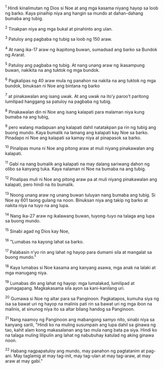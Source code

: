 <sup>1</sup>
Hindi kinalimutan ng Dios si Noe at ang mga kasama niyang hayop sa loob ng barko. Kaya pinaihip niya ang hangin sa mundo at dahan-dahang bumaba ang tubig. 

<sup>2</sup>
Tinakpan niya ang mga bukal at pinahinto ang ulan. 

<sup>3</sup>
Patuloy ang pagbaba ng tubig sa loob ng 150 araw. 

<sup>4</sup>
At nang ika-17 araw ng ikapitong buwan, sumadsad ang barko sa Bundok ng Ararat. 

<sup>5</sup>
Patuloy ang pagbaba ng tubig. At nang unang araw ng ikasampung buwan, nakikita na ang tuktok ng mga bundok. 

<sup>6</sup>
Pagkalipas ng 40 araw mula ng panahon na nakita na ang tuktok ng mga bundok, binuksan ni Noe ang bintana ng barko 

<sup>7</sup>
at pinakawalan ang isang uwak. At ang uwak na itoʼy parooʼt paritong lumilipad hanggang sa patuloy na pagbaba ng tubig. 

<sup>8</sup>
Pinakawalan din ni Noe ang isang kalapati para malaman niya kung bumaba na ang tubig, 

<sup>9</sup>
pero walang madapuan ang kalapati dahil natatakpan pa rin ng tubig ang buong mundo. Kaya bumalik na lamang ang kalapati kay Noe sa barko. Pinadapo ni Noe ang kalapati sa kamay niya at pinapasok sa barko. 

<sup>10</sup>
Pinalipas muna ni Noe ang pitong araw at muli niyang pinakawalan ang kalapati. 

<sup>11</sup>
Gabi na nang bumalik ang kalapati na may dalang sariwang dahon ng olibo sa kanyang tuka. Kaya nalaman ni Noe na bumaba na ang tubig. 

<sup>12</sup>
Pinalipas muli ni Noe ang pitong araw pa at muli niyang pinakawalan ang kalapati, pero hindi na ito bumalik. 

<sup>13</sup>
Noong unang araw ng unang buwan tuluyan nang bumaba ang tubig. Si Noe ay 601 taong gulang na noon. Binuksan niya ang takip ng barko at nakita niya na tuyo na ang lupa. 

<sup>14</sup>
Nang ika-27 araw ng ikalawang buwan, tuyong-tuyo na talaga ang lupa sa buong mundo. 

<sup>15</sup>
Sinabi agad ng Dios kay Noe, 

<sup>16</sup>
"Lumabas na kayong lahat sa barko. 

<sup>17</sup>
Palabasin nʼyo rin ang lahat ng hayop para dumami sila at mangalat sa buong mundo." 

<sup>18</sup>
Kaya lumabas si Noe kasama ang kanyang asawa, mga anak na lalaki at mga manugang niya. 

<sup>19</sup>
Lumabas din ang lahat ng hayop: mga lumalakad, lumilipad at gumagapang. Magkakasama sila ayon sa kani-kanilang uri.

<sup>20</sup>
Gumawa si Noe ng altar para sa Panginoon. Pagkatapos, kumuha siya ng isa sa bawat uri ng hayop na malinis pati rin sa bawat uri ng mga ibon na malinis, at sinunog niya ito sa altar bilang handog sa Panginoon. 

<sup>21</sup>
Nang naamoy ng Panginoon ang mabangong samyo nito, sinabi niya sa kanyang sarili, "Hindi ko na muling susumpain ang lupa dahil sa ginawa ng tao, kahit alam kong makasalanan ang tao mula nang bata pa siya. Hindi ko na talaga muling lilipulin ang lahat ng nabubuhay katulad ng aking ginawa noon. 

<sup>22</sup>
Habang nagpapatuloy ang mundo, may panahon ng pagtatanim at pag-ani. May taglamig at may tag-init, may tag-ulan at may tag-araw, at may araw at may gabi."